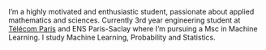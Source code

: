 I’m a highly motivated and enthusiastic student, passionate about applied mathematics and sciences. Currently 3rd year engineering student at <a href="https://www.telecom-paris.fr/">Télécom Paris</a> and ENS Paris-Saclay where I’m pursuing a Msc in Machine Learning. I study Machine Learning, Probability and Statistics.